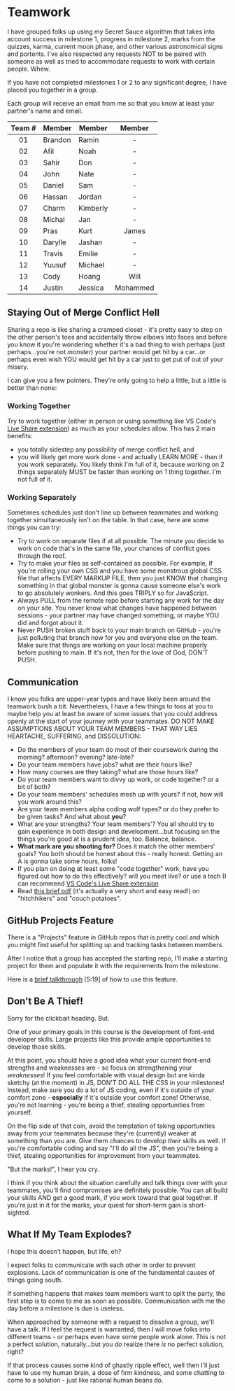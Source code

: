 # Teamwork

I have grouped folks up using my Secret Sauce algorithm that takes into account success in milestone 1, progress in milestone 2, marks from the quizzes, karma, current moon phase, and other various astronomical signs and portents. I've also respected any requests NOT to be paired with someone as well as tried to accommodate requests to work with certain people. Whew.

If you have not completed milestones 1 or 2 to any significant degree, I have placed you together in a group.

Each group will receive an email from me so that you know at least your partner's name and email.

| Team # | Member  | Member   |  Member  |
| :----: | ------- | -------- | :------: |
|   01   | Brandon | Ramin    |    -     |
|   02   | Afil    | Noah     |    -     |
|   03   | Sahir   | Don      |    -     |
|   04   | John    | Nate     |    -     |
|   05   | Daniel  | Sam      |    -     |
|   06   | Hassan  | Jordan   |    -     |
|   07   | Charm   | Kimberly |    -     |
|   08   | Michal  | Jan      |    -     |
|   09   | Pras    | Kurt     |  James   |
|   10   | Darylle | Jashan   |    -     |
|   11   | Travis  | Emilie   |    -     |
|   12   | Yuusuf  | Michael  |    -     |
|   13   | Cody    | Hoang    |   Will   |
|   14   | Justin  | Jessica  | Mohammed |

## Staying Out of Merge Conflict Hell

Sharing a repo is like sharing a cramped closet - it's pretty easy to step on the other person's toes and accidentally throw elbows into faces and before you know it you're wondering whether it's a bad thing to wish perhaps (just perhaps...you're not _monster_) your partner would get hit by a car...or perhaps even wish YOU would get hit by a car just to get put of out of your misery.

I can give you a few pointers. They're only going to help a little, but a little is better than none:

### Working Together

Try to work together (either in person or using something like VS Code's [Live Share extension](https://docs.microsoft.com/en-us/visualstudio/liveshare/)) as much as your schedules allow. This has 2 main benefits:
  - you totally sidestep any possibility of merge conflict hell, and
  - you will likely get more work done - and actually LEARN MORE - than if you work separately. You likely think I'm full of it, because working on 2 things separately MUST be faster than working on 1 thing together. I'm not full of it.

### Working Separately

Sometimes schedules just don't line up between teammates and working together simultaneously isn't on the table. In that case, here are some things you can try:

- Try to work on separate files if at all possible. The minute you decide to work on code that's in the same file, your chances of conflict goes through the roof.
- Try to make your files as self-contained as possible. For example, if you're rolling your own CSS and you have some monstrous global CSS file that affects EVERY MARKUP FILE, then you just KNOW that changing something in that global monster is gonna cause someone else's work to go absolutely wonkers. And this goes TRIPLY so for JavaScript.
- Always PULL from the remote repo before starting any work for the day on your site. You never know what changes have happened between sessions - your partner may have changed something, or maybe YOU did and forgot about it.
- Never PUSH broken stuff back to your main branch on GitHub - you're just polluting that branch now for you and everyone else on the team. Make sure that things are working on your local machine properly before pushing to main. If it's not, then for the love of God, DON'T PUSH.

## Communication

I know you folks are upper-year types and have likely been around the teamwork bush a bit. Nevertheless, I have a few things to toss at you to maybe help you at least be aware of some issues that you could address openly at the start of your journey with your teammates. DO NOT MAKE ASSUMPTIONS ABOUT YOUR TEAM MEMBERS - THAT WAY LIES HEARTACHE, SUFFERING, and DISSOLUTION:

- Do the members of your team do most of their coursework during the morning? afternoon? evening? late-late?
- Do your team members have jobs? what are their hours like?
- How many courses are they taking? what are _those_ hours like?
- Do your team members want to divvy up work, or code together? or a bit of both?
- Do your team members' schedules mesh up with yours? if not, how will you work around this?
- Are your team members alpha coding wolf types? or do they prefer to be given tasks? And what about **you**?
- What are your strengths? Your team members'? You all should try to gain experience in both design and development...but focusing on the things you're good at is a prudent idea, too. Balance, balance.
- **What mark are you shooting for?** Does it match the other members' goals? You both should be honest about this - really honest. Getting an A is gonna take some hours, folks!
- If you plan on doing at least some "code together" work, have you figured out how to do this effectively? will you meet live? or use a tech (I can recommend [VS Code's Live Share extension](https://marketplace.visualstudio.com/items?itemName=MS-vsliveshare.vsliveshare)
- Read [this brief pdf](hitchikers.pdf) (it's actually a very short and easy read!) on "hitchhikers" and "couch potatoes".

## GitHub Projects Feature

There is a "Projects" feature in GitHub repos that is pretty cool and which you might find useful for splitting up and tracking tasks between members.

After I notice that a group has accepted the starting repo, I'll make a starting project for them and populate it with the requirements from the milestone.

Here is a [brief talkthrough](https://watch.screencastify.com/v/EC3pxpYxGMDjQKbBiiCg) [5:19] of how to use this feature.

## Don't Be A Thief!

Sorry for the clickbait heading. But.

One of your primary goals in this course is the development of font-end developer skills. Large projects like this provide ample opportunities to develop those skills. 

At this point, you should have a good idea what your current front-end strengths and weaknesses are - so focus on strengthening your *weaknesses*! If you feel comfortable with visual design but are kinda sketchy (at the moment) in JS, DON'T DO ALL THE CSS in your milestones! Instead, make sure you do a lot of JS coding, even if it's outside of your comfort zone - **especially** if it's outside your comfort zone! Otherwise, you're not learning - you're being a thief, stealing opportunities from yourself.

On the flip side of that coin, avoid the temptation of taking opportunities away from your teammates because they're (currently) weaker at something than you are. Give them chances to develop _their_ skills as well. If you're comfortable coding and say "I'll do all the JS", then you're being a thief, stealing opportunities for improvement from your teammates.

"But the marks!", I hear you cry.

I think if you think about the situation carefully and talk things over with your teammates, you'll find compromises are definitely possible. You can all build your skills AND get a good mark, if you work toward that goal together. If you're just in it for the marks, your quest for short-term gain is short-sighted.

## What If My Team Explodes?

I hope this doesn't happen, but life, eh?

I expect folks to communicate with each other in order to prevent explosions. Lack of communication is one of the fundamental causes of things going south.

If something happens that makes team members want to split the party, the first step is to come to me as soon as possible. Communication with me the day before a milestone is due is useless.

When approached by someone with a request to dissolve a group, we'll have a talk. If I feel the request is warranted, then I will move folks into different teams - or perhaps even have some people work alone. This is not a perfect solution, naturally...but you _do_ realize there _is_ no perfect solution, right?

If that process causes some kind of ghastly ripple effect, well then I'll just have to use my human brain, a dose of firm kindness, and some chatting to come to a solution - just like rational human beans do.



